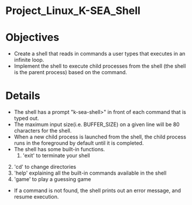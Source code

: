 # Project_Linux_K-SEA_Shell

# Objectives
* Create a shell that reads in commands a user types that executes in an infinite loop.
* Implement the shell to execute child processes from the shell (the shell is the parent process) based on the command.

# Details
* The shell has a prompt "k-sea-shell>" in front of each command that is typed out.
* The maximum input size(i.e. BUFFER_SIZE) on a given line will be 80 characters for the shell.
* When a new child process is launched from the shell, the child process runs in the foreground by default until it is completed.
* The shell has some built-in functions. 
  1. 'exit' to terminate your shell
2. 'cd' to change directories
3. 'help' explaining all the built-in commands available in the shell
4. 'game' to play a guessing game
* If a command is not found, the shell prints out an error message, and resume execution.
